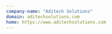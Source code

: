 ```yaml
---
company-name: "Aditech Solutions"
domain: aditechsolutions.com
home: https://www.aditechsolutions.com
---
```




